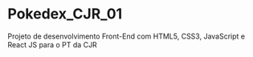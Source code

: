 # Pokedex_CJR_01
 Projeto de desenvolvimento Front-End com HTML5, CSS3, JavaScript e React JS para o PT da CJR 

